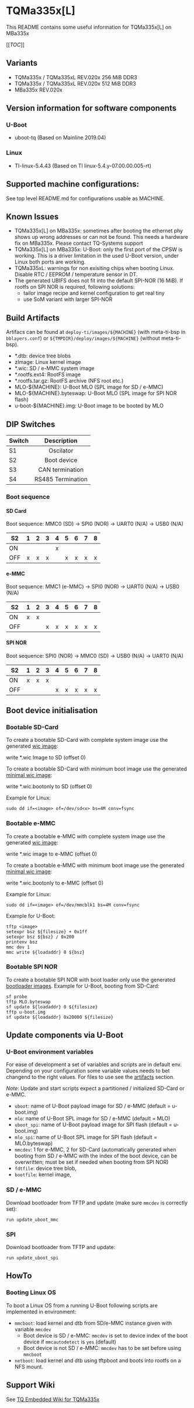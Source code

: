 # TQMa335x\[L\]

This README contains some useful information for TQMa335x\[L\] on MBa335x

[[_TOC_]]

## Variants

* TQMa335x / TQMa335xL REV.020x 256 MiB DDR3
* TQMa335x / TQMa335xL REV.020x 512 MiB DDR3
* MBa335x REV.020x

## Version information for software components

### U-Boot

* uboot-tq (Based on Mainline 2019.04)

### Linux

* TI-linux-5.4.43 (Based on TI linux-5.4.y-07.00.00.005-rt)

## Supported machine configurations:

See top level README.md for configurations usable as MACHINE.

## Known Issues

* TQMa335x[L] on MBa335x: sometimes after booting the ethernet phy shows
  up wrong addresses or can not be found. This needs a hardware fix on MBa335x.
  Please contact TQ-Systems support
* TQMa335x[L] on MBa335x: U-Boot: only the first port of the CPSW is working.
  This is a driver limitation in the used U-Boot version, under Linux both ports
  are working.
* TQMa335xL: warnings for non exisiting chips when booting Linux. Disable
  RTC / EEPROM / temperature sensor in DT.
* The generated UBIFS does not fit into the default SPI-NOR (16 MiB). If
  rootfs on SPI NOR is required, following solutions:
  * tailor image recipe and kernel configuration to get real tiny
  * use SoM variant with larger SPI-NOR

## Build Artifacts

Artifacs can be found at `deploy-ti/images/${MACHINE}` (with meta-ti-bsp in
`bblayers.conf`) or `${TMPDIR}/deploy/images/${MACHINE}` (without meta-ti-bsp).

* \*.dtb: device tree blobs
* zImage: Linux kernel image
* \*.wic: SD / e-MMC system image
* \*.rootfs.ext4: RootFS image
* \*.rootfs.tar.gz: RootFS archive (NFS root etc.)
* MLO-${MACHINE}: U-Boot MLO (SPL image for SD / e-MMC)
* MLO-${MACHINE}.byteswap: U-Boot MLO (SPL image for SPI NOR flash)
* u-boot-${MACHINE}.img: U-Boot image to be booted by MLO


## DIP Switches

| Switch  | Description       |
| ------- | :---------------: |
| S1      | Oscilator         |
| S2      | Boot device       |
| S3      | CAN termination   |
| S4      | RS485 Termination |

### Boot sequence

#### SD Card

Boot sequence: MMC0 (SD) → SPI0 (NOR) → UART0 (N/A) → USB0 (N/A)

| S2      |  1  |  2  |  3  |  4  |  5  |  6  |  7  |  8  |
| ------- | :-: | :-: | :-: | :-: | :-: | :-: | :-: | :-: |
| ON      |     |     |     |  x  |     |     |     |     |
| OFF     |  x  |  x  |  x  |     |  x  |  x  |  x  |  x  |

#### e-MMC

Boot sequence: MMC1 (e-MMC) → SPI0 (NOR) → UART0 (N/A) → USB0 (N/A)

| S2      |  1  |  2  |  3  |  4  |  5  |  6  |  7  |  8  |
| ------- | :-: | :-: | :-: | :-: | :-: | :-: | :-: | :-: |
| ON      |  x  |  x  |     |     |     |     |     |     |
| OFF     |     |     |  x  |  x  |  x  |  x  |  x  |  x  |

#### SPI NOR

Boot sequence: SPI0 (NOR) → MMC0 (SD) → USB0 (N/A) → UART0 (N/A)

| S2      |  1  |  2  |  3  |  4  |  5  |  6  |  7  |  8  |
| ------- | :-: | :-: | :-: | :-: | :-: | :-: | :-: | :-: |
| ON      |  x  |  x  |  x  |     |     |     |     |     |
| OFF     |     |     |     |  x  |  x  |  x  |  x  |  x  |

## Boot device initialisation

### Bootable SD-Card

To create a bootable SD-Card with complete system image use the generated
[wic image](#artifacts):

write *.wic Image to SD (offset 0)

To create a bootable SD-Card with minimum boot image use the generated
[minimal wic image](#artifacts):

write *.wic.bootonly to SD (offset 0)

Example for Linux:

`sudo dd if=<image> of=/dev/sd<x> bs=4M conv=fsync`

### Bootable e-MMC

To create a bootable e-MMC with complete system image use the generated
[wic image](#artifacts):

write *.wic image to e-MMC (offset 0)

To create a bootable e-MMC with minimum boot image use the generated
[minimal wic image](#artifacts):

write *.wic.bootonly to e-MMC (offset 0)

Example for Linux:

`sudo dd if=<image> of=/dev/mmcblk1 bs=4M conv=fsync`

Example for U-Boot:

```
tftp <image>
setexpr bsz ${filesize} + 0x1ff
setexpr bsz ${bsz} / 0x200
printenv bsz
mmc dev 1
mmc write ${loadaddr} 0 ${bsz}
```

### Bootable SPI NOR

To create a bootable SPI NOR with boot loader only use the generated
[bootloader images](#artifacts). Example for U-Boot, booting from SD-Card:

```
sf probe
tftp MLO.byteswap
sf update ${loadaddr} 0 ${filesize}
tftp u-boot.img
sf update ${loadaddr} 0x20000 ${filesize}
```

## Update components via U-Boot

### U-Boot environment variables

For ease of development a set of variables and scripts are in default env.
Depending on your configuration some variable values needs to bet changend
to the right values. For files to use see the [artifacts](#artifacts) section.

_Note_: Update and start scripts expect a partitioned / initialized SD-Card or
e-MMC.

* `uboot`: name of U-Boot payload image for SD / e-MMC (default = u-boot.img)
* `mlo`: name of U-Boot SPL image for SD / e-MMC (default = MLO)
* `uboot_spi`: name of U-Boot payload image for SPI flash (default = u-boot.img)
* `mlo_spi`: name of U-Boot SPL image for SPI flash (default = MLO.byteswap)
* `mmcdev`: 1 for e-MMC, 2 for SD-Card (automatically generated when booting
   from SD / e-MMC with the index of the boot device, can be overwritten;
   must be set if needed when booting from SPI NOR)
* `fdtfile`: device tree blob,
* `bootfile`: kernel image,

### SD / e-MMC

Download bootloader from TFTP and update (make sure `mmcdev` is correctly set):

```
run update_uboot_mmc
```

### SPI

Download bootloader from TFTP and update:

`run update_uboot_spi`

## HowTo

### Booting Linux OS

To boot a Linux OS from a running U-Boot following scripts are implemented in
environment:

* `mmcboot`: load kernel and dtb from SD/e-MMC instance given with variable `mmcdev`
  * Boot device is SD / e-MMC: `mmcdev` is set to device index of the boot device if
    `mmcautodetect` is `yes` (default)
  * Boot device is not SD / e-MMC: `mmcdev` has to be set before using `mmcboot`
* `netboot`: load kernel and dtb using tftpboot and boots into rootfs on a NFS
  mount.

## Support Wiki

See [TQ Embedded Wiki for TQMa335x](https://support.tq-group.com/en/arm/tqma335x)
